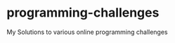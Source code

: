 programming-challenges
======================
My Solutions to various online programming challenges
